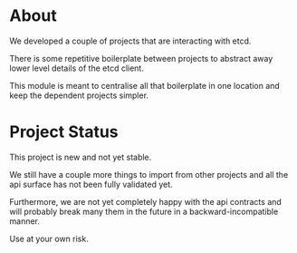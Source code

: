 # About

We developed a couple of projects that are interacting with etcd.

There is some repetitive boilerplate between projects to abstract away lower level details of the etcd client.

This module is meant to centralise all that boilerplate in one location and keep the dependent projects simpler.

# Project Status

This project is new and not yet stable.

We still have a couple more things to import from other projects and all the api surface has not been fully validated yet.

Furthermore, we are not yet completely happy with the api contracts and will probably break many them in the future in a backward-incompatible manner.

Use at your own risk.
